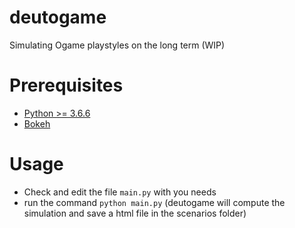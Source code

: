 # deutogame
Simulating Ogame playstyles on the long term (WIP)

# Prerequisites
- [Python >= 3.6.6](https://www.python.org/downloads/)
- [Bokeh](https://bokeh.pydata.org/en/latest/docs/installation.html)

# Usage
- Check and edit the file `main.py` with you needs
- run the command `python main.py` (deutogame will compute the simulation and save a html file in the scenarios folder)
